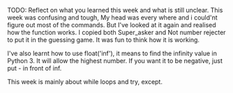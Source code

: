 TODO: Reflect on what you learned this week and what is still unclear.
This week was confusing and tough, My head was every where and i could'nt figure out most of the commands.
But I've looked at it again and realised how the function works.
I copied both Super_asker and Not number rejecter to put it in the guessing game. It was fun to think how it is working.

I've also learnt how to use float('inf'), it means to find the infinity value in Python 3. It will allow the highest number. If you want it to be negative, just put - in front of inf.

This week is mainly about while loops and try, except. 